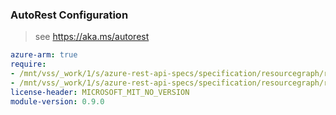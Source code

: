 ### AutoRest Configuration

> see https://aka.ms/autorest

``` yaml
azure-arm: true
require:
- /mnt/vss/_work/1/s/azure-rest-api-specs/specification/resourcegraph/resource-manager/readme.md
- /mnt/vss/_work/1/s/azure-rest-api-specs/specification/resourcegraph/resource-manager/readme.go.md
license-header: MICROSOFT_MIT_NO_VERSION
module-version: 0.9.0
```
